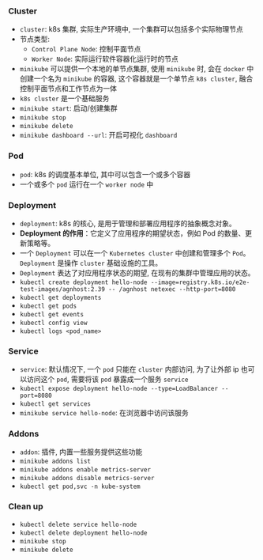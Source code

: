 ### Cluster
- `cluster`: k8s 集群, 实际生产环境中, 一个集群可以包括多个实际物理节点
- 节点类型:
	- `Control Plane Node`: 控制平面节点
	- `Worker Node`: 实际运行软件容器化运行时的节点
- `minikube` 可以提供一个本地的单节点集群, 使用 `minikube` 时, 会在 `docker` 中创建一个名为 `minikube` 的容器, 这个容器就是一个单节点 `k8s cluster`, 融合控制平面节点和工作节点为一体
- `k8s cluster` 是一个基础服务
- `minikube start`: 启动/创建集群
- `minikube stop`
- `minikube delete`
- `minikube dashboard --url`: 开启可视化 `dashboard`

### Pod
- `pod`: k8s 的调度基本单位, 其中可以包含一个或多个容器
- 一个或多个 `pod` 运行在一个 `worker node` 中

### Deployment
- `deployment`: k8s 的核心, 是用于管理和部署应用程序的抽象概念对象。
-  **Deployment 的作用**：它定义了应用程序的期望状态，例如 Pod 的数量、更新策略等。
- 一个 `Deployment` 可以在一个 `Kubernetes cluster` 中创建和管理多个 `Pod`。`Deployment` 是操作 `cluster` 基础设施的工具。
- `Deployment` 表达了对应用程序状态的期望, 在现有的集群中管理应用的状态。
- `kubectl create deployment hello-node --image=registry.k8s.io/e2e-test-images/agnhost:2.39 -- /agnhost netexec --http-port=8080`
- `kubectl get deployments`
- `kubectl get pods`
- `kubectl get events`
- `kubectl config view`
- `kubectl logs <pod_name>`

### Service
- `service`: 默认情况下, 一个 `pod` 只能在 `cluster` 内部访问, 为了让外部 ip 也可以访问这个 `pod`, 需要将该 `pod` 暴露成一个服务 `service`
- `kubectl expose deployment hello-node --type=LoadBalancer --port=8080`
- `kubectl get services`
- `minikube service hello-node`: 在浏览器中访问该服务

### Addons
- `addon`: 插件, 内置一些服务提供这些功能
-  `minikube addons list`
- `minikube addons enable metrics-server`
- `minikube addons disable metrics-server`
- `kubectl get pod,svc -n kube-system`

### Clean up
- `kubectl delete service hello-node`
- `kubectl delete deployment hello-node`
- `minikube stop`
- `minikube delete`
